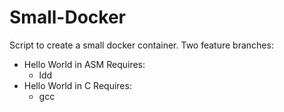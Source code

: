# Small-Docker
Script to create a small docker container.
Two feature branches:
* Hello World in ASM
  Requires:
  * ldd
* Hello World in C
  Requires:
  * gcc
